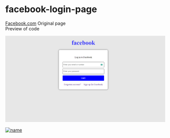 # facebook-login-page
[Facebook.com](Facebook.comhttps://www.facebook.com/login) Original page <br>
Preview of code <br>

![alt text](https://github.com/ABHINANDAN-CODER/facebook-login-page/raw/master/Screenshot.png)

[![name](https://result.abhinandanmohanty.in/coffee.png)](https://pay.upilink.in/pay/ambaniji@jio)
